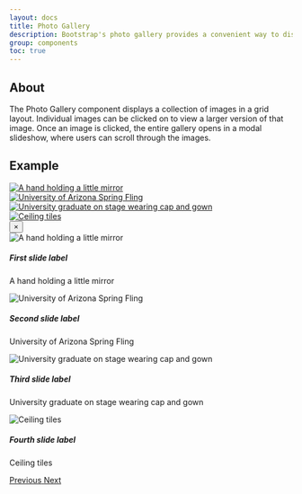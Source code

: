 ```yaml
---
layout: docs
title: Photo Gallery
description: Bootstrap's photo gallery provides a convenient way to display a collection of images.<br><span class="badge badge-az-custom mt-3">Custom Arizona Bootstrap Component</span>
group: components
toc: true
---
```


## About

The Photo Gallery component displays a collection of images in a grid layout. Individual images can be clicked on to view a larger version of that image. Once an image is clicked, the entire gallery opens in a modal slideshow, where users can scroll through the images.

## Example

<div class="bd-example">
	<div class="container">
		<div class="row">
			<div class="col-xs-6 col-sm-6 col-md-4 col-lg-3 px-min" data-bs-toggle="modal" data-bs-target="#myGalleryModal">
				<a href="#myGallery" data-bs-slide-to="0">
		            <picture class="card-img img-fluid">
		             	<source srcset="{{< docsrefazold `/assets/img/photo-gallery-demo/gallery-img-1-thumb.jpg` >}} 1x">
		              	<img class="photo-gallery-grid-img" src="{{< docsrefazold `/assets/img/photo-gallery-demo/gallery-img-1.jpg` >}}" alt="A hand holding a little mirror" title="">
		        	</picture>
		        </a>
			</div>
			<div class="col-xs-6 col-sm-6 col-md-4 col-lg-3 px-min" data-bs-toggle="modal" data-bs-target="#myGalleryModal">
				<a href="#myGallery" data-bs-slide-to="1">
		            <picture class="card-img img-fluid">
		             	<source srcset="{{< docsrefazold `/assets/img/photo-gallery-demo/gallery-img-2-thumb.jpg` >}} 1x">
		              	<img class="photo-gallery-grid-img" src="{{< docsrefazold `/assets/img/photo-gallery-demo/gallery-img-2.jpg` >}}" alt="University of Arizona Spring Fling" title="">
		        	</picture>
		        </a>
			</div>
			<div class="col-xs-6 col-sm-6 col-md-4 col-lg-3 px-min" data-bs-toggle="modal" data-bs-target="#myGalleryModal">
				<a href="#myGallery" data-bs-slide-to="2">
		            <picture class="card-img img-fluid">
		             	<source srcset="{{< docsrefazold `/assets/img/photo-gallery-demo/gallery-img-3-thumb.jpg` >}} 1x">
		              	<img class="photo-gallery-grid-img" src="{{< docsrefazold `/assets/img/photo-gallery-demo/gallery-img-3.jpg` >}}" alt="University graduate on stage wearing cap and gown" title="">
		        	</picture>
		        </a>
			</div>
			<div class="col-xs-6 col-sm-6 col-md-4 col-lg-3 px-min" data-bs-toggle="modal" data-bs-target="#myGalleryModal">
				<a href="#myGallery" data-bs-slide-to="3">
		            <picture class="card-img img-fluid">
		             	<source srcset="{{< docsrefazold `/assets/img/photo-gallery-demo/gallery-img-4-thumb.jpg` >}} 1x">
		              	<img class="photo-gallery-grid-img" src="{{< docsrefazold `/assets/img/photo-gallery-demo/gallery-img-4.jpg` >}}" alt="Ceiling tiles" title="">
		        	</picture>
		        </a>
			</div>
		</div>
		<!-- Modal -->
		<div id="myGalleryModal" class="modal bg-transparent-black az-gallery-modal" tabindex="-1" role="dialog">
			<div id="myGallery" class="carousel az-gallery slide">
				<button type="button" class="btn-close" data-bs-dismiss="modal" aria-label="Close">
		         	<span aria-hidden="true">&times;</span>
		        </button>
				<div class="carousel-inner az-gallery-inner">
					<div class="carousel-item az-gallery-item active">
						<div class="carousel-image">
							<img src="{{< docsrefazold `/assets/img/photo-gallery-demo/gallery-img-1.jpg` >}}" class="d-block az-gallery-img" alt="A hand holding a little mirror">
						</div>
						<div class="carousel-caption az-gallery-caption d-block">
				        	<h5 class="text-sky">First slide label</h5>
				        	<p>A hand holding a little mirror</p>
				        </div>
					</div>
					<div class="carousel-item az-gallery-item">
						<div class="carousel-image">
							<img src="{{< docsrefazold `/assets/img/photo-gallery-demo/gallery-img-2.jpg` >}}" class="d-block az-gallery-img" alt="University of Arizona Spring Fling">
						</div>
						<div class="carousel-caption az-gallery-caption d-block">
				        	<h5 class="text-sky">Second slide label</h5>
				        	<p>University of Arizona Spring Fling</p>
				        </div>
					</div>
					<div class="carousel-item az-gallery-item">
						<div class="carousel-image">
							<img src="{{< docsrefazold `/assets/img/photo-gallery-demo/gallery-img-3.jpg` >}}" class="d-block az-gallery-img" alt="University graduate on stage wearing cap and gown">
						</div>
						<div class="carousel-caption az-gallery-caption d-block">
				        	<h5 class="text-sky">Third slide label</h5>
				        	<p>University graduate on stage wearing cap and gown</p>
				        </div>
					</div>
					<div class="carousel-item az-gallery-item">
						<div class="carousel-image">
							<img src="{{< docsrefazold `/assets/img/photo-gallery-demo/gallery-img-4.jpg` >}}" class="d-block az-gallery-img" alt="Ceiling tiles">
						</div>
						<div class="carousel-caption az-gallery-caption d-block">
				        	<h5 class="text-sky">Fourth slide label</h5>
				        	<p>Ceiling tiles</p>
				        </div>
					</div>
				</div>
				<a class="carousel-control-prev" href="#myGallery" role="button" data-bs-slide="prev">
				    <span class="carousel-control-prev-icon" aria-hidden="true"></span>
				    <span class="visually-hidden">Previous</span>
				</a>
				<a class="carousel-control-next" href="#myGallery" role="button" data-bs-slide="next">
					<span class="carousel-control-next-icon" aria-hidden="true"></span>
				    <span class="visually-hidden">Next</span>
				</a>
			</div>
		</div>
	</div>
</div>



